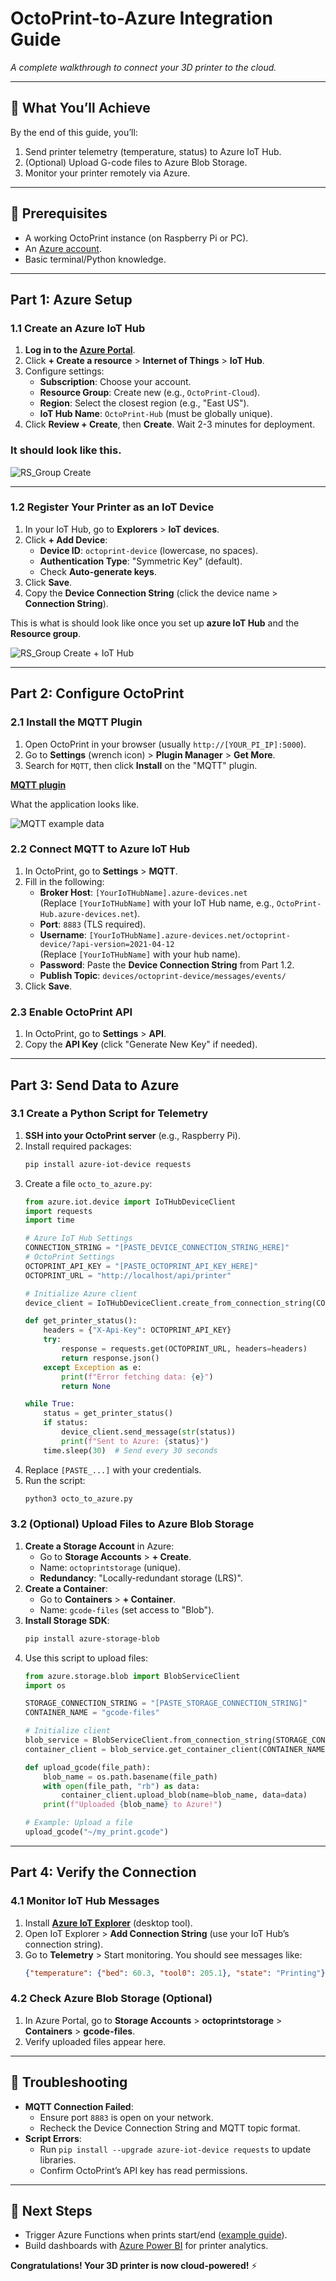 # OctoPrint-to-Azure Integration Guide  
_A complete walkthrough to connect your 3D printer to the cloud._  

---

## 🎯 **What You’ll Achieve**  
By the end of this guide, you’ll:  
1. Send printer telemetry (temperature, status) to Azure IoT Hub.  
2. (Optional) Upload G-code files to Azure Blob Storage.  
3. Monitor your printer remotely via Azure.  

---

## 🔧 **Prerequisites**  
- A working OctoPrint instance (on Raspberry Pi or PC).  
- An [Azure account](https://azure.microsoft.com/free/).  
- Basic terminal/Python knowledge.  

---

## Part 1: Azure Setup  

### 1.1 Create an Azure IoT Hub  
1. **Log in to the [Azure Portal](https://portal.azure.com/)**.  
2. Click **+ Create a resource** > **Internet of Things** > **IoT Hub**.  
3. Configure settings:  
   - **Subscription**: Choose your account.  
   - **Resource Group**: Create new (e.g., `OctoPrint-Cloud`).  
   - **Region**: Select the closest region (e.g., "East US").  
   - **IoT Hub Name**: `OctoPrint-Hub` (must be globally unique).  
4. Click **Review + Create**, then **Create**. Wait 2-3 minutes for deployment.  

### It should look like this.

![RS_Group Create](https://github.com/user-attachments/assets/101277ff-0ae3-4990-acbb-10417ef29ad2)

---

### 1.2 Register Your Printer as an IoT Device  
1. In your IoT Hub, go to **Explorers** > **IoT devices**.  
2. Click **+ Add Device**:  
   - **Device ID**: `octoprint-device` (lowercase, no spaces).  
   - **Authentication Type**: "Symmetric Key" (default).  
   - Check **Auto-generate keys**.  
3. Click **Save**.  
4. Copy the **Device Connection String** (click the device name > **Connection String**).  

This is what is should look like once you set up **azure IoT Hub** and the **Resource group**.

![RS_Group Create + IoT Hub](https://github.com/user-attachments/assets/3cb0a028-e3a5-4855-a8bf-d01336a535ca)

---

## Part 2: Configure OctoPrint  

### 2.1 Install the MQTT Plugin  
1. Open OctoPrint in your browser (usually `http://[YOUR_PI_IP]:5000`).  
2. Go to **Settings** (wrench icon) > **Plugin Manager** > **Get More**.  
3. Search for `MQTT`, then click **Install** on the "MQTT" plugin.  

**[MQTT plugin](plugins.octoprint.org/plugins/mqtt/)**

What the application looks like.

![MQTT example data](https://github.com/user-attachments/assets/5e941577-7b94-4e42-8230-28e9ff64bbb6)


### 2.2 Connect MQTT to Azure IoT Hub  
1. In OctoPrint, go to **Settings** > **MQTT**.  
2. Fill in the following:  
   - **Broker Host**: `[YourIoTHubName].azure-devices.net`  
     (Replace `[YourIoTHubName]` with your IoT Hub name, e.g., `OctoPrint-Hub.azure-devices.net`).  
   - **Port**: `8883` (TLS required).  
   - **Username**: `[YourIoTHubName].azure-devices.net/octoprint-device/?api-version=2021-04-12`  
     (Replace `[YourIoTHubName]` with your hub name).  
   - **Password**: Paste the **Device Connection String** from Part 1.2.  
   - **Publish Topic**: `devices/octoprint-device/messages/events/`  
3. Click **Save**.  

### 2.3 Enable OctoPrint API  
1. In OctoPrint, go to **Settings** > **API**.  
2. Copy the **API Key** (click "Generate New Key" if needed).  

---

## Part 3: Send Data to Azure  

### 3.1 Create a Python Script for Telemetry  
1. **SSH into your OctoPrint server** (e.g., Raspberry Pi).  
2. Install required packages:  
   ```bash
   pip install azure-iot-device requests
   ```  
3. Create a file `octo_to_azure.py`:  
   ```python
   from azure.iot.device import IoTHubDeviceClient
   import requests
   import time

   # Azure IoT Hub Settings
   CONNECTION_STRING = "[PASTE_DEVICE_CONNECTION_STRING_HERE]"
   # OctoPrint Settings
   OCTOPRINT_API_KEY = "[PASTE_OCTOPRINT_API_KEY_HERE]"
   OCTOPRINT_URL = "http://localhost/api/printer"

   # Initialize Azure client
   device_client = IoTHubDeviceClient.create_from_connection_string(CONNECTION_STRING)

   def get_printer_status():
       headers = {"X-Api-Key": OCTOPRINT_API_KEY}
       try:
           response = requests.get(OCTOPRINT_URL, headers=headers)
           return response.json()
       except Exception as e:
           print(f"Error fetching data: {e}")
           return None

   while True:
       status = get_printer_status()
       if status:
           device_client.send_message(str(status))
           print(f"Sent to Azure: {status}")
       time.sleep(30)  # Send every 30 seconds
   ```  
4. Replace `[PASTE_...]` with your credentials.  
5. Run the script:  
   ```bash
   python3 octo_to_azure.py
   ```  

### 3.2 (Optional) Upload Files to Azure Blob Storage  
1. **Create a Storage Account** in Azure:  
   - Go to **Storage Accounts** > **+ Create**.  
   - Name: `octoprintstorage` (unique).  
   - **Redundancy**: "Locally-redundant storage (LRS)".  
2. **Create a Container**:  
   - Go to **Containers** > **+ Container**.  
   - Name: `gcode-files` (set access to "Blob").  
3. **Install Storage SDK**:  
   ```bash
   pip install azure-storage-blob
   ```  
4. Use this script to upload files:  
   ```python
   from azure.storage.blob import BlobServiceClient
   import os

   STORAGE_CONNECTION_STRING = "[PASTE_STORAGE_CONNECTION_STRING]"
   CONTAINER_NAME = "gcode-files"

   # Initialize client
   blob_service = BlobServiceClient.from_connection_string(STORAGE_CONNECTION_STRING)
   container_client = blob_service.get_container_client(CONTAINER_NAME)

   def upload_gcode(file_path):
       blob_name = os.path.basename(file_path)
       with open(file_path, "rb") as data:
           container_client.upload_blob(name=blob_name, data=data)
       print(f"Uploaded {blob_name} to Azure!")

   # Example: Upload a file
   upload_gcode("~/my_print.gcode")
   ```  

---

## Part 4: Verify the Connection  

### 4.1 Monitor IoT Hub Messages  
1. Install **[Azure IoT Explorer](https://github.com/Azure/azure-iot-explorer/releases)** (desktop tool).  
2. Open IoT Explorer > **Add Connection String** (use your IoT Hub’s connection string).  
3. Go to **Telemetry** > Start monitoring. You should see messages like:  
   ```json
   {"temperature": {"bed": 60.3, "tool0": 205.1}, "state": "Printing"}
   ```  

### 4.2 Check Azure Blob Storage (Optional)  
1. In Azure Portal, go to **Storage Accounts** > **octoprintstorage** > **Containers** > **gcode-files**.  
2. Verify uploaded files appear here.  

---

## 🚨 **Troubleshooting**  
- **MQTT Connection Failed**:  
  - Ensure port `8883` is open on your network.  
  - Recheck the Device Connection String and MQTT topic format.  
- **Script Errors**:  
  - Run `pip install --upgrade azure-iot-device requests` to update libraries.  
  - Confirm OctoPrint’s API key has read permissions.  

---

## 🏁 **Next Steps**  
- Trigger Azure Functions when prints start/end ([example guide](https://learn.microsoft.com/en-us/azure/azure-functions)).  
- Build dashboards with [Azure Power BI](https://powerbi.microsoft.com/) for printer analytics.  

**Congratulations! Your 3D printer is now cloud-powered!** ⚡  
